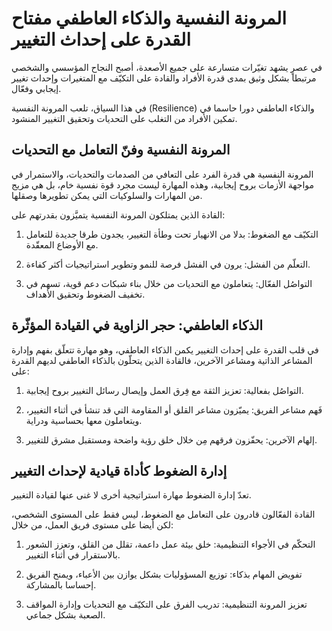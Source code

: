 # المرونة النفسية والذكاء العاطفي مفتاح القدرة على إحداث التغيير

في عصرٍ يشهد تغيّرات متسارعة على جميع الأصعدة، أصبح النجاح المؤسسي والشخصي مرتبطا بشكل وثيق بمدى قدرة الأفراد والقادة على التكيّف مع المتغيرات وإحداث تغيير إيجابي وفعّال.

في هذا السياق، تلعب المرونة النفسية (Resilience) والذكاء العاطفي دورا حاسما في تمكين الأفراد من التغلب على التحديات وتحقيق التغيير المنشود.

## المرونة النفسية وفنّ التعامل مع التحديات

المرونة النفسية هي قدرة الفرد على التعافي من الصدمات والتحديات، والاستمرار في مواجهة الأزمات بروح إيجابية، وهذه المهارة ليست مجرد قوة نفسية خام، بل هي مزيج من المهارات والسلوكيات التي يمكن تطويرها وصقلها.

القادة الذين يمتلكون المرونة النفسية يتميَّزون بقدرتهم على:

1. التكيّف مع الضغوط: بدلا من الانهيار تحت وطأة التغيير، يجدون طرقا جديدة للتعامل مع الأوضاع المعقّدة.

2. التعلّم من الفشل: يرون في الفشل فرصة للنمو وتطوير استراتيجيات أكثر كفاءة.

3. التواصُل الفعّال: يتعاملون مع التحديات من خلال بناء شبكات دعم قوية، تسهم في تخفيف الضغوط وتحقيق الأهداف.

## الذكاء العاطفي: حجر الزاوية في القيادة المؤثّرة

في قلب القدرة على إحداث التغيير يكمن الذكاء العاطفي، وهو مهارة تتعلّق بفهم وإدارة المشاعر الذاتية ومشاعر الآخرين، فالقادة الذين يتحلّون بالذكاء العاطفي لديهم القدرة على:

1. التواصُل بفعالية: تعزيز الثقة مع فِرق العمل وإيصال رسائل التغيير بروح إيجابية.

2. فَهم مشاعر الفريق: يميّزون مشاعر القلق أو المقاومة التي قد تنشأ في أثناء التغيير، ويتعاملون معها بحساسية ودراية.

3. إلهام الآخرين: يحفّزون فرقهم مِن خلال خلق رؤية واضحة ومستقبل مشرق للتغيير.

## إدارة الضغوط كأداة قيادية لإحداث التغيير

تعدّ إدارة الضغوط مهارة استراتيجية أخرى لا غنى عنها لقيادة التغيير.

القادة الفعّالون قادرون على التعامل مع الضغوط، ليس فقط على المستوى الشخصي، لكن أيضا على مستوى فريق العمل، من خلال:

1. التحكّم في الأجواء التنظيمية: خلق بيئة عمل داعمة، تقلل من القلق، وتعزز الشعور بالاستقرار في أثناء التغيير.

2. تفويض المهام بذكاء: توزيع المسؤوليات بشكل يوازن بين الأعباء، ويمنح الفريق إحساسا بالمشاركة.

3. تعزيز المرونة التنظيمية: تدريب الفرق على التكيّف مع التحديات وإدارة المواقف الصعبة بشكل جماعي.
